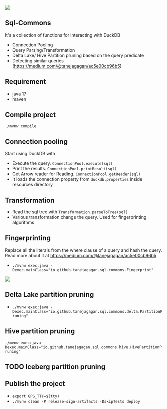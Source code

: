 <img src="doc/image/query-fingerprinting.jpg">

## Sql-Commons
It's a collection of functions for interacting with DuckDB 
- Connection Pooling 
- Query Parsing/Transformation
- Delta Lake/ Hive Partition pruning based on the query predicate
- Detecting similar queries (https://medium.com/@tanejagagan/ac5e00cb96b5)

## Requirement 
- java 17
- maven 

## Compile project
`./mvnw compile`

## Connection pooling

Start using DuckDB with
- Execute the query. `ConnectionPool.execute(sql)`
- Print the results. `ConnectionPool.printResult(sql)`
- Get Arrow reader for Reading. `ConnectionPool.getReader(sql)`
- It loads the connection property from `duckdb.properties` inside resources directory

## Transformation
- Read the sql tree with `Transformation.parseToTree(sql)`
- Various transformation change the query. Used for fingerprinting algorithms 

## Fingerprinting
Replace all the literals from the where clause of a query and hash the query.
Read more about it at https://medium.com/@tanejagagan/ac5e00cb96b5
- `./mvnw exec:java -Dexec.mainClass="io.github.tanejagagan.sql.commons.Fingerprint"`

<img src="doc/image/tree-transformation.png">

## Delta Lake partition pruning
- `./mvnw exec:java -Dexec.mainClass="io.github.tanejagagan.sql.commons.delta.PartitionPruning"`

## Hive partition pruning
`./mvnw exec:java -Dexec.mainClass="io.github.tanejagagan.sql.commons.hive.HivePartitionPruning"`

## TODO Iceberg partition pruning

## Publish the project
- `export GPG_TTY=$(tty)`
- `./mvnw clean -P release-sign-artifacts -DskipTests deploy`
